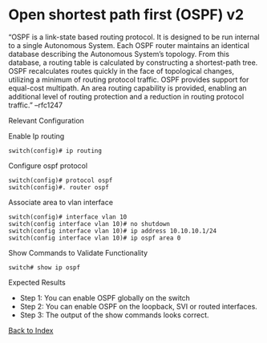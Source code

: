 # Open shortest path first (OSPF) v2 

“OSPF is a link-state based routing protocol. It is designed to be run internal to a single Autonomous System. Each OSPF router maintains an identical database describing the Autonomous System’s topology. From this database, a routing table is calculated by constructing a shortest-path tree. OSPF recalculates routes quickly in the face of topological changes, utilizing a minimum of routing protocol traffic. OSPF provides support for equal-cost multipath. An area routing capability is provided, enabling an additional level of routing protection and a reduction in routing protocol traffic.” –rfc1247 

Relevant Configuration 

Enable Ip routing 

```
switch(config)# ip routing
```

Configure ospf protocol

```
switch(config)# protocol ospf
switch(config)#. router ospf
```

Associate area to vlan interface

```
switch(config)# interface vlan 10
switch(config interface vlan 10)# no shutdown
switch(config interface vlan 10)# ip address 10.10.10.1/24
switch(config interface vlan 10)# ip ospf area 0
```

Show Commands to Validate Functionality 

```
switch# show ip ospf 
```

Expected Results 

* Step 1: You can enable OSPF globally on the switch
* Step 2: You can enable OSPF on the loopback, SVI or routed interfaces.
* Step 3: The output of the show commands looks correct.


[Back to Index](#index)

